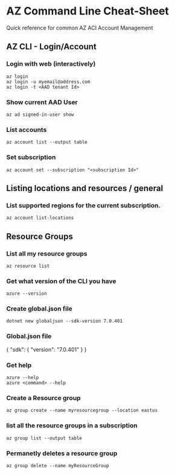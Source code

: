 # AZ Command Line Cheat-Sheet

Quick reference for common AZ ACI Account Management

## AZ CLI - Login/Account

### Login with web (interactively)
```
az login
az login -u myemail@address.com
az login -t <AAD tenant Id>
```
### Show current AAD User
```
az ad signed-in-user show
```
### List accounts
```
az account list --output table
```

### Set subscription
```
az account set --subscription "<subscription Id>"
```
## Listing locations and resources / general

### List supported regions for the current subscription.
```
az account list-locations
```
## Resource Groups
### List all my resource groups
```
az resource list
```

### Get what version of the CLI you have
```
azure --version
```
### Create global.json file
```
dotnet new globaljson --sdk-version 7.0.401
```
### Global.json file
{
    "sdk": {
      "version": "7.0.401"
    }
}

### Get help
```
azure --help 
azure <command> --help
```
### Create a Resource group
```
az group create --name myresourcegroup --location eastus
```

### list all the resource groups in a subscription
```
az group list --output table
```
### Permanetly deletes a resource group
```
az group delete --name myResourceGroup
```
